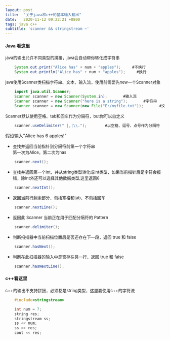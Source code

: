 ```yaml
---
layout: post
title:  "关于java和c++的基本输入输出"
date:   2020-11-12 09:22:21 +0800
tags: java c++
subtitle: 'scanner && stringstream ~'
---
```


#### Java 看这里

<font size=2>java的输出允许不同类型的拼接，java会自动帮你转化成字符串</font>

```java
    System.out.print("Alice has" + num + "apples");     #不换行
    System.out.println("Alice has" + num + "apples");     #换行
```

<font size=2>java使用Scanner类扫描字符串、文本、输入流，使用前需要先new一个Scanner对象</font>
  
```java
    import java.util.Scanner;
    Scanner scanner = new Scanner(System.in);       #输入流
    Scanner scanner = new Scanner("here is a string");       #字符串
    Scanner scanner = new Scanner(new File("E:/myfile.txt"));       #文件
```

<font size=2>Scanner默认使用空格、tab和回车作为分隔符，but你可以自定义</font>

```java
    scanner.useDelimiter(" |,|\\.");        #以空格、逗号、点号作为分隔符
```

假设输入"Alice has 6 apples!"

- <font size=2>查找并返回当前指针到分隔符前第一个字符串<br>第一次为Alice，第二次为has</font>
  
```java
    scanner.next();
```

- <font size=2>查找并返回第一个int，并从string类型转化成int类型，如果当前指针后是字符会报错，除int外还可以选择其他数据类型,这里返回6</font>
  
```java
    scanner.nextInt();
```

- <font size=2>返回当前行剩余部分，包括空格和tab，不包括回车</font>

```java
    scanner.nextLine();
```

- <font size=2>返回此 Scanner 当前正在用于匹配分隔符的 Pattern</font>

```java
    scanner.delimiter();
```

- <font size=2>判断扫描器中当前扫描位置后是否还存在下一段，返回 true 和 false</font>

```java
    scanner.hasNext();
```

- <font size=2>判断在此扫描器的输入中是否存在另一行，返回 true 和 false</font>

```java
    scanner.hasNextLine();
```

#### c++看这里

<font size=2>c++的输出不支持拼接，必须都是string类型，这里要使用c++的字符流</font>

```c++
    #include<stringstream>

    int num = 7;
    string res;
    stringstream ss;
    ss << num;
    ss >> res;
    cout << res;
```